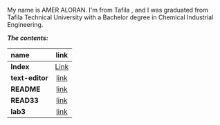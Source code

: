 My name is AMER ALORAN. I'm from Tafila , and I was graduated from Tafila Technical University with a Bachelor degree in Chemical Industrial Engineering.

**_The contents:_**


|      **name**      |                           **link**                             |
| :------------- |                       :----------:                         |
|     **Index**      | [Link](https://ameroran.github.io/learning-journal/index)  |
|   **text-editor**  |  [link](https://ameroran.github.io/learning-journal/text-editor) |
|     **README**     |  [link](https://ameroran.github.io/learning-journal/README) |
|   **READ33**  |  [link]() |
|   **lab3**  |  [link]() |